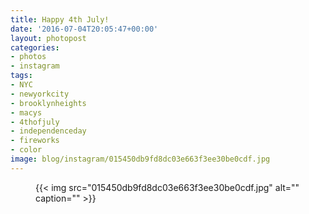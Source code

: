```yaml
---
title: Happy 4th July!
date: '2016-07-04T20:05:47+00:00'
layout: photopost
categories:
- photos
- instagram
tags:
- NYC
- newyorkcity
- brooklynheights
- macys
- 4thofjuly
- independenceday
- fireworks
- color
image: blog/instagram/015450db9fd8dc03e663f3ee30be0cdf.jpg
---
```


<figure class="photo photo--square">
  {{< img src="015450db9fd8dc03e663f3ee30be0cdf.jpg" alt="" caption="" >}}

</figure>



